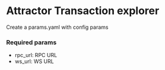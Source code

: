 # Attractor Transaction explorer

Create a params.yaml with config params
### Required params
- rpc_url: RPC URL
- ws_url: WS URL

